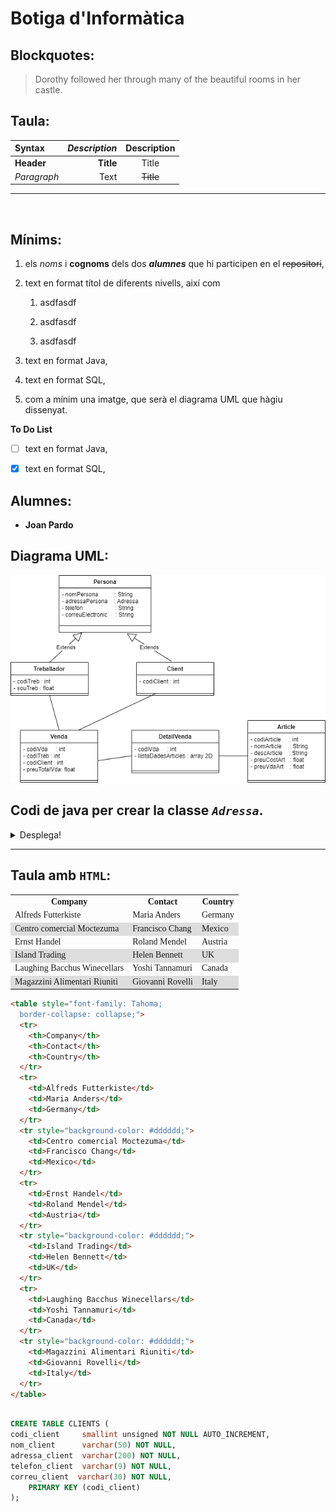 # Botiga d'**Informàtica**

## Blockquotes:
> Dorothy followed her through many of the beautiful rooms in her castle.

## Taula:


| Syntax | ***Description*** | Description |
| :----------- | -----------: | :-----------: |
| **Header** | **Title** | Title |
| *Paragraph* | Text | ~~Title~~ |

<hr>
<br>

## Mínims:

1. els *noms* i **cognoms** dels dos ***alumnes*** que hi participen en el ~~repositori~~,
1. text en format títol de diferents nivells, així com

    1. asdfasdf

    1. asdfasdf

    1. asdfasdf
1. text en format Java,
1. text en format SQL,
1. com a mínim una imatge, que serà el diagrama UML que hàgiu dissenyat.

**To Do List**

- [ ] text en format Java,

- [x] text en format SQL,

## Alumnes:

* **Joan Pardo**

## Diagrama UML:

![BotigaInformatica](./img/BotigaInformatica.png)

## Codi de java per crear la classe ***```Adressa```***.


<details>
 <summary>Desplega!</summary>

    ```java
        package java;

        public class Adressa {
            private String carrer;
            private String poblacio;
            private String codiPostal;
            private String pais;
            
            public Adressa(String carrer, String poblacio, String codiPostal, String pais) {
                this.carrer = carrer;
                this.poblacio = poblacio;
                this.codiPostal = codiPostal;
                this.pais = pais;
            }

            public String getCarrer() {
                return carrer;
            }

            public void setCarrer(String carrer) {
                this.carrer = carrer;
            }

            public String getPoblacio() {
                return poblacio;
            }

            public void setPoblacio(String poblacio) {
                this.poblacio = poblacio;
            }

            public String getCodiPostal() {
                return codiPostal;
            }

            public void setCodiPostal(String codiPostal) {
                this.codiPostal = codiPostal;
            }

            public String getPais() {
                return pais;
            }

            public void setPais(String pais) {
                this.pais = pais;
            }

            @Override
            public String toString() {
                return "Adressa\n" + 
                        "   carrer     = " + this.carrer + "\n" +
                        "   codiPostal = " + this.codiPostal + "\n" + 
                        "   pais       = " + this.pais + "\n" + 
                        "   poblacio   = " + this.poblacio + "\n";
            }
        }
        ```
</details>

<hr>

## **Taula** amb **```HTML```**:

<table style="font-family: Tahoma;
  border-collapse: collapse;">
  <tr>
    <th>Company</th>
    <th>Contact</th>
    <th>Country</th>
  </tr>
  <tr>
    <td>Alfreds Futterkiste</td>
    <td>Maria Anders</td>
    <td>Germany</td>
  </tr>
  <tr style="background-color: #dddddd;">
    <td>Centro comercial Moctezuma</td>
    <td>Francisco Chang</td>
    <td>Mexico</td>
  </tr>
  <tr>
    <td>Ernst Handel</td>
    <td>Roland Mendel</td>
    <td>Austria</td>
  </tr>
  <tr style="background-color: #dddddd;">
    <td>Island Trading</td>
    <td>Helen Bennett</td>
    <td>UK</td>
  </tr>
  <tr>
    <td>Laughing Bacchus Winecellars</td>
    <td>Yoshi Tannamuri</td>
    <td>Canada</td>
  </tr>
  <tr style="background-color: #dddddd;">
    <td>Magazzini Alimentari Riuniti</td>
    <td>Giovanni Rovelli</td>
    <td>Italy</td>
  </tr>
</table>


```html
<table style="font-family: Tahoma;
  border-collapse: collapse;">
  <tr>
    <th>Company</th>
    <th>Contact</th>
    <th>Country</th>
  </tr>
  <tr>
    <td>Alfreds Futterkiste</td>
    <td>Maria Anders</td>
    <td>Germany</td>
  </tr>
  <tr style="background-color: #dddddd;">
    <td>Centro comercial Moctezuma</td>
    <td>Francisco Chang</td>
    <td>Mexico</td>
  </tr>
  <tr>
    <td>Ernst Handel</td>
    <td>Roland Mendel</td>
    <td>Austria</td>
  </tr>
  <tr style="background-color: #dddddd;">
    <td>Island Trading</td>
    <td>Helen Bennett</td>
    <td>UK</td>
  </tr>
  <tr>
    <td>Laughing Bacchus Winecellars</td>
    <td>Yoshi Tannamuri</td>
    <td>Canada</td>
  </tr>
  <tr style="background-color: #dddddd;">
    <td>Magazzini Alimentari Riuniti</td>
    <td>Giovanni Rovelli</td>
    <td>Italy</td>
  </tr>
</table>
```
```sql

CREATE TABLE CLIENTS (
codi_client     smallint unsigned NOT NULL AUTO_INCREMENT, 
nom_client      varchar(50) NOT NULL, 
adressa_client  varchar(200) NOT NULL, 
telefon_client  varchar(9) NOT NULL, 
correu_client  varchar(30) NOT NULL, 
    PRIMARY KEY (codi_client)
);


```
